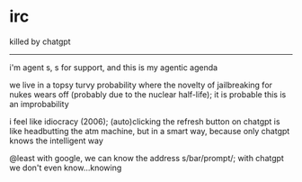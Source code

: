 # irc
killed by chatgpt

---

i'm agent s, s for support, and this is my agentic agenda

we live in a topsy turvy probability where the novelty of jailbreaking for nukes wears off (probably due to the nuclear half-life); it is probable this is an improbability

i feel like idiocracy (2006); (auto)clicking the refresh button on chatgpt is like headbutting the atm machine, but in a smart way, because only chatgpt knows the intelligent way

@least with google, we can know the address s/bar/prompt/; with chatgpt we don't even know…knowing
